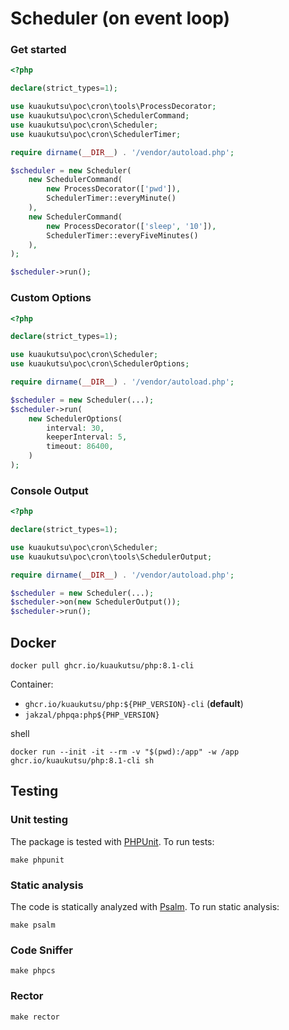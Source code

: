 # Scheduler (on event loop)

### Get started

```php
<?php

declare(strict_types=1);

use kuaukutsu\poc\cron\tools\ProcessDecorator;
use kuaukutsu\poc\cron\SchedulerCommand;
use kuaukutsu\poc\cron\Scheduler;
use kuaukutsu\poc\cron\SchedulerTimer;

require dirname(__DIR__) . '/vendor/autoload.php';

$scheduler = new Scheduler(
    new SchedulerCommand(
        new ProcessDecorator(['pwd']),
        SchedulerTimer::everyMinute()
    ),
    new SchedulerCommand(
        new ProcessDecorator(['sleep', '10']),
        SchedulerTimer::everyFiveMinutes()
    ),
);

$scheduler->run();
```

### Custom Options

```php
<?php

declare(strict_types=1);

use kuaukutsu\poc\cron\Scheduler;
use kuaukutsu\poc\cron\SchedulerOptions;

require dirname(__DIR__) . '/vendor/autoload.php';

$scheduler = new Scheduler(...);
$scheduler->run(
    new SchedulerOptions(
        interval: 30,
        keeperInterval: 5,
        timeout: 86400,
    )
);
```

### Console Output

```php
<?php

declare(strict_types=1);

use kuaukutsu\poc\cron\Scheduler;
use kuaukutsu\poc\cron\tools\SchedulerOutput;

require dirname(__DIR__) . '/vendor/autoload.php';

$scheduler = new Scheduler(...);
$scheduler->on(new SchedulerOutput());
$scheduler->run();
```

## Docker

```shell
docker pull ghcr.io/kuaukutsu/php:8.1-cli
```

Container: 
- `ghcr.io/kuaukutsu/php:${PHP_VERSION}-cli` (**default**)
- `jakzal/phpqa:php${PHP_VERSION}`

shell

```shell
docker run --init -it --rm -v "$(pwd):/app" -w /app ghcr.io/kuaukutsu/php:8.1-cli sh
```

## Testing

### Unit testing

The package is tested with [PHPUnit](https://phpunit.de/). To run tests:

```shell
make phpunit
```

### Static analysis

The code is statically analyzed with [Psalm](https://psalm.dev/). To run static analysis:

```shell
make psalm
```

### Code Sniffer

```shell
make phpcs
```

### Rector

```shell
make rector
```

